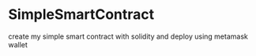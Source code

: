 # SimpleSmartContract
create my simple smart contract with solidity and deploy using metamask wallet 

